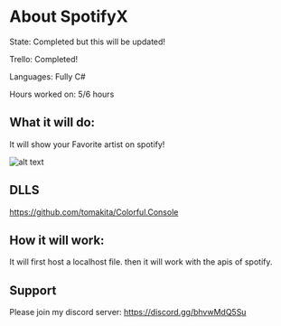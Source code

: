 # About SpotifyX
 State: Completed but this will be updated!
 
 Trello: Completed!
 
 Languages: Fully C#

 Hours worked on: 5/6 hours

## What it will do: 
It will show your Favorite artist on spotify!

![alt text](https://image.prntscr.com/image/Z7A4XzHhTyGI6uJo3gR-Kw.png)

## DLLS

https://github.com/tomakita/Colorful.Console


## How it will work:
It will first host a localhost file. then it will work with the apis of spotify.

## Support
Please join my discord server: https://discord.gg/bhvwMdQ5Su
